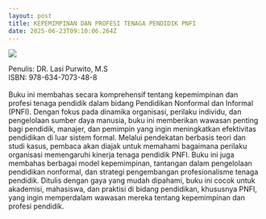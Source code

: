```yaml
---
layout: post
title: KEPEMIMPINAN DAN PROFESI TENAGA PENDIDIK PNFI
date: 2025-06-23T09:10:06.264Z
---
```

![](/images/uploads/screenshot-2025-06-23-161031.png)

P﻿enulis: DR. Lasi Purwito, M.S\
ISBN: 978-634-7073-48-8\
\
Buku ini membahas secara komprehensif tentang kepemimpinan dan profesi tenaga pendidik dalam bidang Pendidikan Nonformal dan Informal (PNFI). Dengan fokus pada dinamika organisasi, perilaku individu, dan pengelolaan sumber daya manusia, buku ini memberikan wawasan penting bagi pendidik, manajer, dan pemimpin yang ingin meningkatkan efektivitas pendidikan di luar sistem formal.
	Melalui pendekatan berbasis teori dan studi kasus, pembaca akan diajak untuk memahami bagaimana perilaku organisasi memengaruhi kinerja tenaga pendidik PNFI. Buku ini juga membahas berbagai model kepemimpinan, tantangan dalam pengelolaan pendidikan nonformal, dan strategi pengembangan profesionalisme tenaga pendidik.
	Ditulis dengan gaya yang mudah dipahami, buku ini cocok untuk akademisi, mahasiswa, dan praktisi di bidang pendidikan, khususnya PNFI, yang ingin memperdalam wawasan mereka tentang kepemimpinan dan profesi pendidik.